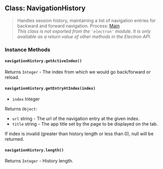 ## Class: NavigationHistory

> Handles session history, maintaining a list of navigation entries for backward and forward navigation.
Process: [Main](../glossary.md#main-process)<br />
_This class is not exported from the `'electron'` module. It is only available as a return value of other methods in the Electron API._

### Instance Methods

#### `navigationHistory.getActiveIndex()`

Returns `Integer` - The index from which we would go back/forward or reload.

#### `navigationHistory.getEntryAtIndex(index)`

* `index` Integer

Returns `Object`:

* `url` string - The url of the navigation entry at the given index.
* `title` string - The app title set by the page to be displayed on the tab.

If index is invalid (greater than history length or less than 0), null will be returned.

#### `navigationHistory.length()`

Returns `Integer` - History length.
